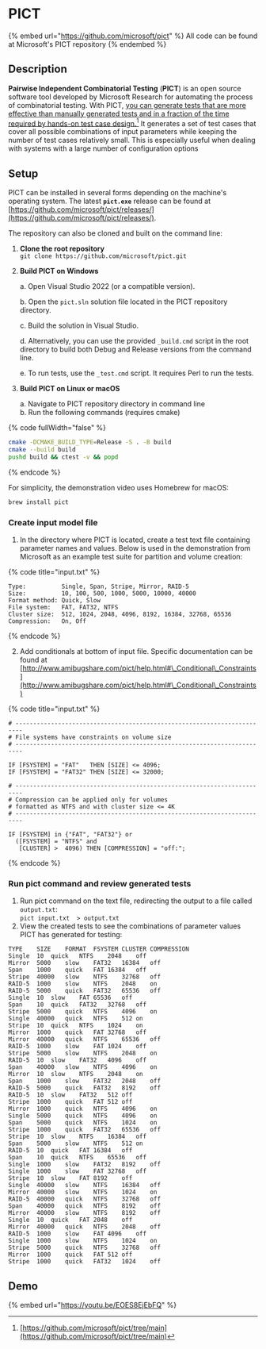 # PICT

{% embed url="https://github.com/microsoft/pict" %}
All code can be found at Microsoft's PICT repository
{% endembed %}

## Description

**Pairwise Independent Combinatorial Testing** (**PICT**) is an open source software tool developed by Microsoft Research for automating the process of combinatorial testing. With PICT, [you can generate tests that are more effective than manually generated tests and in a fraction of the time required by hands-on test case design.](#user-content-fn-1)[^1] It generates a set of test cases that cover all possible combinations of input parameters while keeping the number of test cases relatively small. This is especially useful when dealing with systems with a large number of configuration options

## Setup

PICT can be installed in several forms depending on the machine's operating system. The latest **`pict.exe`** release can be found at [https://github.com/microsoft/pict/releases/](https://github.com/microsoft/pict/releases/).



The repository can also be cloned and built on the command line:

1. **Clone the root repository**\
   `git clone https://github.com/microsoft/pict.git`
2.  **Build PICT on Windows**

    a. Open Visual Studio 2022 (or a compatible version).

    b. Open the `pict.sln` solution file located in the PICT repository directory.

    c. Build the solution in Visual Studio.

    d. Alternatively, you can use the provided `_build.cmd` script in the root directory to build both Debug and Release versions from the command line.

    e. To run tests, use the `_test.cmd` script. It requires Perl to run the tests.
3.  **Build PICT on Linux or macOS**

    a. Navigate to PICT repository directory in command line\
    b. Run the following commands (requires cmake)

{% code fullWidth="false" %}
```bash
cmake -DCMAKE_BUILD_TYPE=Release -S . -B build
cmake --build build
pushd build && ctest -v && popd
```
{% endcode %}

For simplicity, the demonstration video uses Homebrew for macOS:

```sh
brew install pict
```

### Create input model file

1. In the directory where PICT is located, create a test text file containing parameter names and values. Below is used in the demonstration from Microsoft as an example test suite for partition and volume creation:

{% code title="input.txt" %}
```
Type:          Single, Span, Stripe, Mirror, RAID-5
Size:          10, 100, 500, 1000, 5000, 10000, 40000
Format method: Quick, Slow
File system:   FAT, FAT32, NTFS
Cluster size:  512, 1024, 2048, 4096, 8192, 16384, 32768, 65536
Compression:   On, Off
```
{% endcode %}

2. Add conditionals at bottom of input file. Specific documentation can be found at [http://www.amibugshare.com/pict/help.html#\_Conditional\_Constraints](http://www.amibugshare.com/pict/help.html#\_Conditional\_Constraints)

{% code title="input.txt" %}
```
# ------------------------------------------------------------------------
# File systems have constraints on volume size
# ------------------------------------------------------------------------

IF [FSYSTEM] = "FAT"   THEN [SIZE] <= 4096;
IF [FSYSTEM] = "FAT32" THEN [SIZE] <= 32000;

# ------------------------------------------------------------------------
# Compression can be applied only for volumes
# formatted as NTFS and with cluster size <= 4K
# ------------------------------------------------------------------------

IF [FSYSTEM] in {"FAT", "FAT32"} or 
  ([FSYSTEM] = "NTFS" and
   [CLUSTER] >  4096) THEN [COMPRESSION] = "off:";
```
{% endcode %}

### Run pict command and review generated tests

1. Run pict command on the text file, redirecting the output to a file called `output.txt`:\
   `pict input.txt  > output.txt`
2. View the created tests to see the combinations of parameter values PICT has generated for testing:

```
TYPE	SIZE	FORMAT	FSYSTEM	CLUSTER	COMPRESSION
Single	10	quick	NTFS	2048	off
Mirror	5000	slow	FAT32	16384	off
Span	1000	quick	FAT	16384	off
Stripe	40000	slow	NTFS	32768	off
RAID-5	1000	slow	NTFS	2048	on
RAID-5	5000	quick	FAT32	65536	off
Single	10	slow	FAT	65536	off
Span	10	quick	FAT32	32768	off
Stripe	5000	quick	NTFS	4096	on
Single	40000	quick	NTFS	512	on
Stripe	10	quick	NTFS	1024	on
Mirror	1000	quick	FAT	32768	off
Mirror	40000	quick	NTFS	65536	off
RAID-5	1000	slow	FAT	1024	off
Stripe	5000	slow	NTFS	2048	on
RAID-5	10	slow	FAT32	4096	off
Span	40000	slow	NTFS	4096	on
Mirror	10	slow	NTFS	2048	on
Span	1000	slow	FAT32	2048	off
RAID-5	5000	quick	FAT32	8192	off
RAID-5	10	slow	FAT32	512	off
Stripe	1000	quick	FAT	512	off
Mirror	1000	quick	NTFS	4096	on
Single	5000	quick	NTFS	4096	on
Span	5000	quick	NTFS	1024	on
Stripe	1000	quick	FAT32	65536	off
Stripe	10	slow	NTFS	16384	off
Span	5000	slow	NTFS	512	on
RAID-5	10	quick	FAT	16384	off
Span	10	quick	NTFS	65536	off
Single	1000	slow	FAT32	8192	off
Single	1000	slow	FAT	32768	off
Stripe	10	slow	FAT	8192	off
Single	40000	slow	NTFS	16384	off
Mirror	40000	slow	NTFS	1024	on
RAID-5	40000	quick	NTFS	32768	off
Span	40000	quick	NTFS	8192	off
Mirror	40000	slow	NTFS	8192	off
Single	10	quick	FAT	2048	off
Mirror	40000	quick	NTFS	2048	off
RAID-5	1000	slow	FAT	4096	off
Single	1000	slow	NTFS	1024	on
Stripe	5000	quick	NTFS	32768	off
Mirror	1000	quick	FAT	512	off
Stripe	1000	quick	FAT32	1024	off
```



## Demo

{% embed url="https://youtu.be/EOES8EjEbFQ" %}

[^1]: [https://github.com/microsoft/pict/tree/main](https://github.com/microsoft/pict/tree/main)
